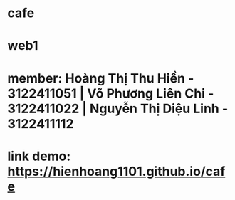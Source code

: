 # cafe

# web1

# member:  Hoàng Thị Thu Hiền - 3122411051 | Võ Phương Liên Chi - 3122411022 | Nguyễn Thị Diệu Linh - 3122411112

# link demo: https://hienhoang1101.github.io/cafe
 
 

